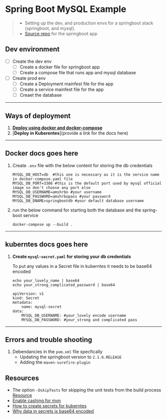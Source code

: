 # Spring Boot MySQL Example
> - Setting up the dev, and production envs for a springboot stack (springboot, and mysql).
> - [Source repo](https://github.com/springframeworkguru/spring-boot-mysql-example) for the springboot app 

## Dev environment
- [ ] Create the dev env
	- [ ] Create a docker file for springboot app
	- [ ] Create a compose file that runs app and mysql database
- [ ] Create prod env
	- [ ] Create a Deployment mainfest file for the app
	- [ ] Create a service mainfest file for the app
	- [ ] Creaet the database

---
## Ways of deployment
1. [**Deploy using docker and docker-compose**](#docker-docs-goes-here)
1. [**Deploy in Kuberentes**](provide a link for the docs here)

---
## Docker docs goes here
1. Create `.env` file with the below content for storing the db credentials
	```
	MYSQL_DB_HOST=db  #this one is necessary as it is the service name in docker-compose.yaml file
	MYSQL_DB_PORT=3306 #this is the default port used by mysql official image so don't choose any port else
	MYSQL_DB_USERNAME=amshrbo #your username
	MYSQL_DB_PASSWORD=amshrbopass #your password
	MYSQL_DB_DNAME=springbootdb #your default database username
	```
1. run the below command for starting both the database and the spring-boot service
	```
	docker-compose up --build .
	```

---
## kuberntes docs goes here
1. **Create `mysql-secret.yaml` for storing your db credentials**
	
	To put any values in a Secret file in kuberntes it needs to be base64 encoded
	```
	echo your_lovely_name | base64
	echo your_strong_complicated_password | base64
	```

	```
	apiVersion: v1
	kind: Secret
	metadata:
		name: mysql-secret
	data:
		MYSQL_DB_USERNAME: #your_lovely encode username
		MYSQL_DB_PASSWORD: #your_strong and complicated pass 
	```


---
## Errors and trouble shooting
1. Debendancies in the `pom.xml` file specfically
	- Updating the springboot version to `2.1.6.RELEASE`
	- Adding the `maven-surefire-plugin`

## Resources
- The option `-DskipTests` for skipping the unit tests from the build process [Resource](https://www.journaldev.com/33645/maven-commands-options-cheat-sheet)
- [Enable cashing for mvn](https://stackoverflow.com/a/7233762)
- [How to create secrets for kuberntes](https://docs.oracle.com/en/industries/communications/cloud-native-core/2.2.0/nssf_install/create-kubernetes-secret-storing-database-username-and-password.html)
- [Why data in secrets is base64 encoded](https://stackoverflow.com/a/57670114)